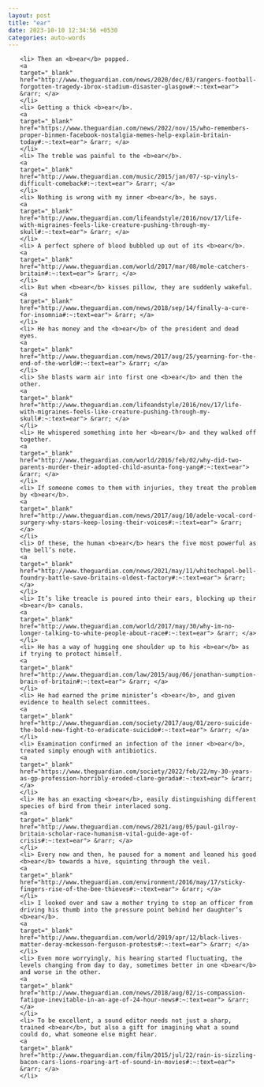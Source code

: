 ```yaml
---
layout: post
title: "ear"
date: 2023-10-10 12:34:56 +0530
categories: auto-words
---
```

<ol>

    <li> Then an <b>ear</b> popped.
    <a 
    target="_blank" 
    href="http://www.theguardian.com/news/2020/dec/03/rangers-football-forgotten-tragedy-ibrox-stadium-disaster-glasgow#:~:text=ear"> &rarr; </a>
    </li>
    <li> Getting a thick <b>ear</b>.
    <a 
    target="_blank" 
    href="https://www.theguardian.com/news/2022/nov/15/who-remembers-proper-binmen-facebook-nostalgia-memes-help-explain-britain-today#:~:text=ear"> &rarr; </a>
    </li>
    <li> The treble was painful to the <b>ear</b>.
    <a 
    target="_blank" 
    href="http://www.theguardian.com/music/2015/jan/07/-sp-vinyls-difficult-comeback#:~:text=ear"> &rarr; </a>
    </li>
    <li> Nothing is wrong with my inner <b>ear</b>, he says.
    <a 
    target="_blank" 
    href="http://www.theguardian.com/lifeandstyle/2016/nov/17/life-with-migraines-feels-like-creature-pushing-through-my-skull#:~:text=ear"> &rarr; </a>
    </li>
    <li> A perfect sphere of blood bubbled up out of its <b>ear</b>.
    <a 
    target="_blank" 
    href="http://www.theguardian.com/world/2017/mar/08/mole-catchers-britain#:~:text=ear"> &rarr; </a>
    </li>
    <li> But when <b>ear</b> kisses pillow, they are suddenly wakeful.
    <a 
    target="_blank" 
    href="http://www.theguardian.com/news/2018/sep/14/finally-a-cure-for-insomnia#:~:text=ear"> &rarr; </a>
    </li>
    <li> He has money and the <b>ear</b> of the president and dead eyes.
    <a 
    target="_blank" 
    href="http://www.theguardian.com/news/2017/aug/25/yearning-for-the-end-of-the-world#:~:text=ear"> &rarr; </a>
    </li>
    <li> She blasts warm air into first one <b>ear</b> and then the other.
    <a 
    target="_blank" 
    href="http://www.theguardian.com/lifeandstyle/2016/nov/17/life-with-migraines-feels-like-creature-pushing-through-my-skull#:~:text=ear"> &rarr; </a>
    </li>
    <li> He whispered something into her <b>ear</b> and they walked off together.
    <a 
    target="_blank" 
    href="http://www.theguardian.com/world/2016/feb/02/why-did-two-parents-murder-their-adopted-child-asunta-fong-yang#:~:text=ear"> &rarr; </a>
    </li>
    <li> If someone comes to them with injuries, they treat the problem by <b>ear</b>.
    <a 
    target="_blank" 
    href="http://www.theguardian.com/news/2017/aug/10/adele-vocal-cord-surgery-why-stars-keep-losing-their-voices#:~:text=ear"> &rarr; </a>
    </li>
    <li> Of these, the human <b>ear</b> hears the five most powerful as the bell’s note.
    <a 
    target="_blank" 
    href="http://www.theguardian.com/news/2021/may/11/whitechapel-bell-foundry-battle-save-britains-oldest-factory#:~:text=ear"> &rarr; </a>
    </li>
    <li> It’s like treacle is poured into their ears, blocking up their <b>ear</b> canals.
    <a 
    target="_blank" 
    href="http://www.theguardian.com/world/2017/may/30/why-im-no-longer-talking-to-white-people-about-race#:~:text=ear"> &rarr; </a>
    </li>
    <li> He has a way of hugging one shoulder up to his <b>ear</b> as if trying to protect himself.
    <a 
    target="_blank" 
    href="http://www.theguardian.com/law/2015/aug/06/jonathan-sumption-brain-of-britain#:~:text=ear"> &rarr; </a>
    </li>
    <li> He had earned the prime minister’s <b>ear</b>, and given evidence to health select committees.
    <a 
    target="_blank" 
    href="http://www.theguardian.com/society/2017/aug/01/zero-suicide-the-bold-new-fight-to-eradicate-suicide#:~:text=ear"> &rarr; </a>
    </li>
    <li> Examination confirmed an infection of the inner <b>ear</b>, treated simply enough with antibiotics.
    <a 
    target="_blank" 
    href="https://www.theguardian.com/society/2022/feb/22/my-30-years-as-gp-profession-horribly-eroded-clare-gerada#:~:text=ear"> &rarr; </a>
    </li>
    <li> He has an exacting <b>ear</b>, easily distinguishing different species of bird from their interlaced song.
    <a 
    target="_blank" 
    href="http://www.theguardian.com/news/2021/aug/05/paul-gilroy-britain-scholar-race-humanism-vital-guide-age-of-crisis#:~:text=ear"> &rarr; </a>
    </li>
    <li> Every now and then, he paused for a moment and leaned his good <b>ear</b> towards a hive, squinting through the veil.
    <a 
    target="_blank" 
    href="http://www.theguardian.com/environment/2016/may/17/sticky-fingers-rise-of-the-bee-thieves#:~:text=ear"> &rarr; </a>
    </li>
    <li> I looked over and saw a mother trying to stop an officer from driving his thumb into the pressure point behind her daughter’s <b>ear</b>.
    <a 
    target="_blank" 
    href="http://www.theguardian.com/world/2019/apr/12/black-lives-matter-deray-mckesson-ferguson-protests#:~:text=ear"> &rarr; </a>
    </li>
    <li> Even more worryingly, his hearing started fluctuating, the levels changing from day to day, sometimes better in one <b>ear</b> and worse in the other.
    <a 
    target="_blank" 
    href="http://www.theguardian.com/news/2018/aug/02/is-compassion-fatigue-inevitable-in-an-age-of-24-hour-news#:~:text=ear"> &rarr; </a>
    </li>
    <li> To be excellent, a sound editor needs not just a sharp, trained <b>ear</b>, but also a gift for imagining what a sound could do, what someone else might hear.
    <a 
    target="_blank" 
    href="http://www.theguardian.com/film/2015/jul/22/rain-is-sizzling-bacon-cars-lions-roaring-art-of-sound-in-movies#:~:text=ear"> &rarr; </a>
    </li>